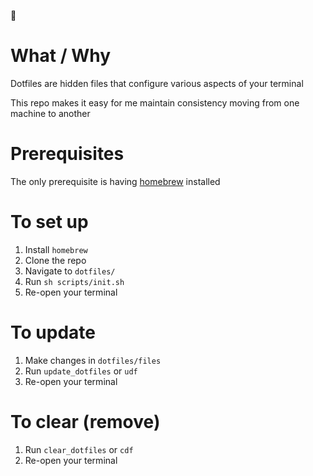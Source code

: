 👾

# What / Why

Dotfiles are hidden files that configure various aspects of your terminal

This repo makes it easy for me maintain consistency moving from one machine to another

# Prerequisites

The only prerequisite is having [homebrew](https://brew.sh/) installed

# To set up

1. Install `homebrew`
2. Clone the repo
3. Navigate to `dotfiles/`
4. Run `sh scripts/init.sh`
5. Re-open your terminal

# To update

1. Make changes in `dotfiles/files`
2. Run `update_dotfiles` or `udf`
3. Re-open your terminal

# To clear (remove)

1. Run `clear_dotfiles` or `cdf`
2. Re-open your terminal
